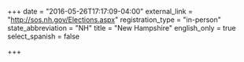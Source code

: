 +++
date = "2016-05-26T17:17:09-04:00"
external_link = "http://sos.nh.gov/Elections.aspx"
registration_type = "in-person"
state_abbreviation = "NH"
title = "New Hampshire"
english_only = true
select_spanish = false

+++
